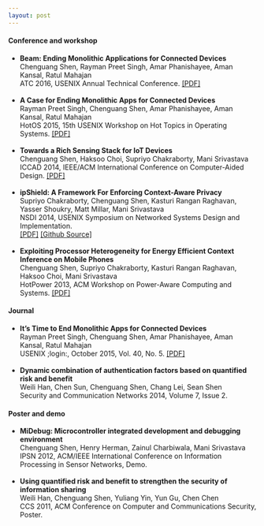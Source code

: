 ```yaml
---
layout: post
---
```


<h4>Conference and workshop</h4>
<ul>
 <li>
<strong>Beam: Ending Monolithic Applications for Connected Devices</strong>
<br />
Chenguang Shen, Rayman Preet Singh, Amar Phanishayee, Aman Kansal, Ratul Mahajan
<br />
ATC 2016, USENIX Annual Technical Conference. <a name="atc16" href="http://research.microsoft.com/en-us/um/people/amar/papers/Beam_ATC_2016.pdf" target="_blank">[PDF]</a>
</li>
<br />
 <li>
<strong>A Case for Ending Monolithic Apps for Connected Devices</strong>
<br />
Rayman Preet Singh, Chenguang Shen, Amar Phanishayee, Aman Kansal, Ratul Mahajan
<br />
HotOS 2015, 15th USENIX Workshop on Hot Topics in Operating Systems. <a name="hotos15" href="http://research.microsoft.com/en-us/um/people/amar/papers/Beam_HotOS_2015.pdf" target="_blank">[PDF]</a>
</li>
<br />
 <li>
<strong>Towards a Rich Sensing Stack for IoT Devices</strong>
<br />
Chenguang Shen, Haksoo Choi, Supriyo Chakraborty, Mani Srivastava
<br />
ICCAD 2014, IEEE/ACM International Conference on Computer-Aided Design. <a name="iccad14" href="https://drive.google.com/open?id=0B_028EXhJeSYc3dJY2picngxVGM" target="_blank">[PDF]</a>
</li>
<br />
 <li>
<strong>ipShield: A Framework For Enforcing Context-Aware Privacy </strong>
<br />
Supriyo Chakraborty, Chenguang Shen, Kasturi Rangan Raghavan, Yasser Shoukry, Matt Millar, Mani Srivastava
<br />
NSDI 2014, USENIX Symposium on Networked Systems Design and Implementation. 
<br />
<a name="nsdi14" href="https://www.usenix.org/system/files/conference/nsdi14/nsdi14-paper-chakraborty.pdf" target="_blank">[PDF]</a> <a href="http://nesl.github.io/ipShield/" target="_blank">[Github Source]</a>
</li>
<br />
 <li>
<strong>Exploiting Processor Heterogeneity for Energy Efficient Context Inference on Mobile Phones</strong>
<br />
Chenguang Shen, Supriyo Chakraborty, Kasturi Rangan Raghavan, Haksoo Choi, Mani Srivastava
<br />
HotPower 2013, ACM Workshop on Power-Aware Computing and Systems. 
<a name="hotpower13" href="https://drive.google.com/file/d/0B_028EXhJeSYS3FqMzdnUWFQcEE/view?usp=sharing" target="_blank">[PDF]</a>
</li>
</ul>

<h4>Journal</h4>
<ul>

<li>
<strong>It’s Time to End Monolithic Apps for Connected Devices</strong>
<br />
Rayman Preet Singh, Chenguang Shen, Amar Phanishayee, Aman Kansal, Ratul Mahajan
<br />
USENIX &#59;login&#58;, October 2015, Vol. 40, No. 5.
<a name="login" href="http://research.microsoft.com/en-us/um/people/amar/papers/Beam_Login_Oct_2015.pdf" target="_blank">[PDF]</a>
</li>
<br />

<li>
<strong>Dynamic combination of authentication factors based on quantified risk and benefit</strong>
<br />
Weili Han, Chen Sun, Chenguang Shen, Chang Lei, Sean Shen
<br />
Security and Communication Networks 2014, Volume 7, Issue 2.
</li>
</ul>

<h4>Poster and demo</h4>
<ul>
 <li>
<strong>MiDebug: Microcontroller integrated development and debugging environment</strong>
<br />
Chenguang Shen, Henry Herman, Zainul Charbiwala, Mani Srivastava
<br />
IPSN 2012, ACM/IEEE International Conference on Information Processing in Sensor Networks, Demo. 
</li>
<br />
 <li>
<strong>Using quantified risk and benefit to strengthen the security of information sharing</strong>
<br />
Weili Han, Chenguang Shen, Yuliang Yin, Yun Gu, Chen Chen
<br />
CCS 2011, ACM Conference on Computer and Communications Security, Poster.
</li>
</ul>